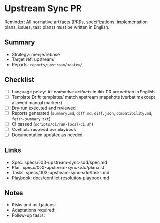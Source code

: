 # Upstream Sync PR

Reminder: All normative artifacts (PRDs, specifications, implementation plans, issues, task plans) must be written in English.

## Summary
- Strategy: merge/rebase
- Target ref: upstream/<branch-or-tag>
- Reports: `reports/upstream/<date>/`

## Checklist
- [ ] Language policy: All normative artifacts in this PR are written in English
- [ ] Template Drift: templates/ match upstream snapshots (verbatim except allowed manual markers)
- [ ] Dry-run executed and reviewed
- [ ] Reports generated (`summary.md`, `diff.md`, `diff.json`, `compatibility.md`, `fetch-summary.txt`)
- [ ] CI passed (`scripts/ci/run-local-ci.sh`)
- [ ] Conflicts resolved per playbook
- [ ] Documentation updated as needed

## Links
- Spec: specs/003-upstream-sync-sdd/spec.md
- Plan: specs/003-upstream-sync-sdd/plan.md
- Tasks: specs/003-upstream-sync-sdd/tasks.md
- Playbook: docs/conflict-resolution-playbook.md

## Notes
- Risks and mitigations:
- Adaptations required:
- Follow-up tasks:

